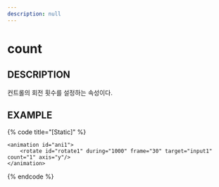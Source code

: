 ```yaml
---
description: null
---
```


# count

## DESCRIPTION

컨트롤의 회전 횟수를 설정하는 속성이다.

## EXAMPLE

{% code title="\[Static\]" %}
```markup
<animation id="ani1">
    <rotate id="rotate1" during="1000" frame="30" target="input1" count="1" axis="y"/>
</animation>
```
{% endcode %}

